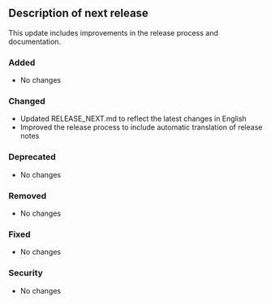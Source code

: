 ## Description of next release

This update includes improvements in the release process and documentation.

### Added
- No changes

### Changed
- Updated RELEASE_NEXT.md to reflect the latest changes in English
- Improved the release process to include automatic translation of release notes

### Deprecated
- No changes

### Removed
- No changes

### Fixed
- No changes

### Security
- No changes
